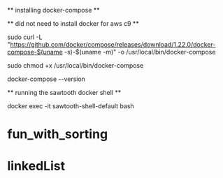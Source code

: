 ** installing docker-compose **

** did not need to install docker for aws c9 **

sudo curl -L "https://github.com/docker/compose/releases/download/1.22.0/docker-compose-$(uname -s)-$(uname -m)"  -o /usr/local/bin/docker-compose

sudo chmod +x /usr/local/bin/docker-compose

docker-compose --version

** running the sawtooth docker shell **

docker exec -it sawtooth-shell-default bash

# fun_with_sorting
# linkedList
